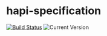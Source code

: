 # hapi-specification

[![Build Status](https://travis-ci.org/igorgolovanov/hapi-specification.svg?branch=master&style=flat)](https://travis-ci.org/igorgolovanov/hapi-specification)
![Current Version](https://img.shields.io/npm/v/hapi-specification.svg?style=flat)

